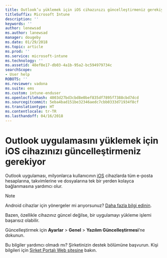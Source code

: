 ```yaml
---
title: Outlook’u yüklemek için iOS cihazınızı güncelleştirmeniz gerekiyor | Microsoft Docs
titleSuffix: Microsoft Intune
description: ''
keywords: ''
author: lenewsad
ms.author: lanewsad
manager: dougeby
ms.date: 01/29/2018
ms.topic: article
ms.prod: ''
ms.service: microsoft-intune
ms.technology: ''
ms.assetid: 48ef8e17-db03-4a1b-95a2-bc594979734c
searchScope:
- User help
ROBOTS: ''
ms.reviewer: vadona
ms.suite: ems
ms.custom: intune-enduser
ms.openlocfilehash: 4003d27bd3cbd8e0bef835df7895f7388cbd7dcd
ms.sourcegitcommit: 5eba4bad151be32346aedc7cbb0333d71934f8cf
ms.translationtype: HT
ms.contentlocale: tr-TR
ms.lasthandoff: 04/16/2018
---
```

# <a name="you-need-to-update-your-ios-device-to-install-the-outlook-app"></a>Outlook uygulamasını yüklemek için iOS cihazınızı güncelleştirmeniz gerekiyor

Outlook uygulaması, milyonlarca kullanıcının [iOS](https://itunes.apple.com/app/microsoft-outlook-email-calendar/id951937596) cihazlarda tüm e-posta hesaplarına, takvimlerine ve dosyalarına tek bir yerden kolayca bağlanmasına yardımcı olur.

>[!NOTE]
> Android cihazlar için yönergeler mi arıyorsunuz? [Daha fazla bilgi edinin](update-device-outlook-android.md).

Bazen, özellikle cihazınız güncel değilse, bir uygulamayı yükleme işlemi başarısız olabilir. 

Güncelleştirmek için **Ayarlar** > **Genel** > **Yazılım Güncelleştirmesi**’ne dokunun.

Bu bilgiler yardımcı olmadı mı? Şirketinizin destek bölümüne başvurun. Kişi bilgileri için [Şirket Portalı Web sitesine](https://portal.manage.microsoft.com#HelpDeskDialog) bakın.
